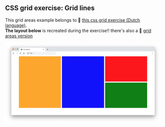 ## CSS grid exercise: Grid lines

This grid areas example belongs to 🔗 [this css grid exercise (Dutch language)](https://davidvandenbor.github.io/playgrounds/oefening-css-grid/index.html).  
**The layout below** is recreated during the exercise!! there's also a 🔗 [grid areas version](https://github.com/davidvandenbor/css-grid-areas)

![](grid-exercise.png)
